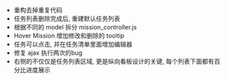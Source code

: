 * 重构去掉重复代码
* 任务列表删除完成后, 重建默认任务列表
* 根据不同的 model 拆分 mission_controller.js
* Hover Mission 增加修改和删除的 tooltip
* 任务可以点击, 并在任务清单里面增加编辑器
* 修复 ajax 执行两次的bug
* 右侧的不仅仅是任务列表区域, 更是纵向看板设计的关键, 每个列表下面都有百分比进度展示
